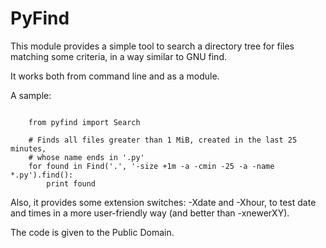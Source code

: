 PyFind
======

This module provides a simple tool to search a directory tree for files
matching some criteria, in a way similar to GNU find.

It works both from command line and as a module.

A sample:
```

	from pyfind import Search
	
	# Finds all files greater than 1 MiB, created in the last 25 minutes,
	# whose name ends in '.py'
	for found in Find('.', '-size +1m -a -cmin -25 -a -name *.py').find():
		print found
```
		
Also, it provides some extension switches: -Xdate and -Xhour, to test date
and times in a more user-friendly way (and better than -xnewerXY).


The code is given to the Public Domain.